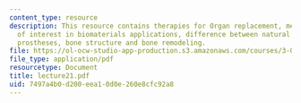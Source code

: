 ```yaml
---
content_type: resource
description: This resource contains therapies for Organ replacement, mechanical properties
  of interest in biomaterials applications, difference between natural femur and hip
  prostheses, bone structure and bone remodeling.
file: https://ol-ocw-studio-app-production.s3.amazonaws.com/courses/3-051j-materials-for-biomedical-applications-spring-2006/7497a4b0d200eea10d0e260e8cfc92a8_lecture21.pdf
file_type: application/pdf
resourcetype: Document
title: lecture21.pdf
uid: 7497a4b0-d200-eea1-0d0e-260e8cfc92a8
---
```

